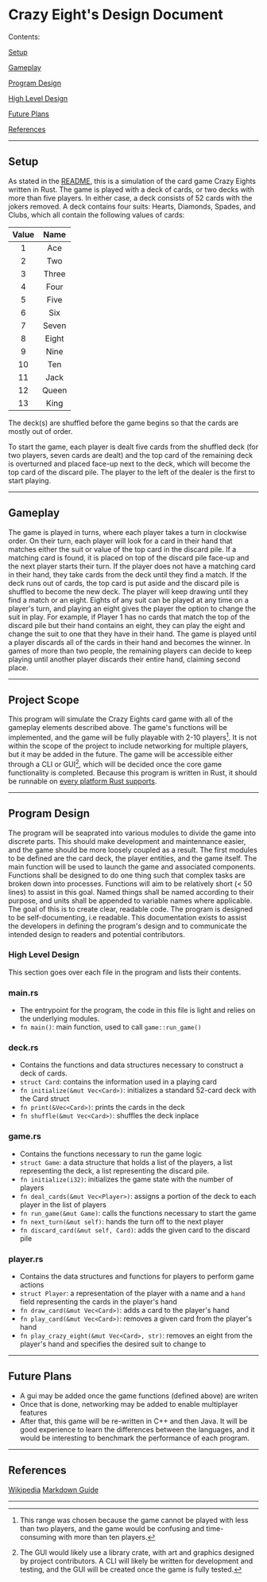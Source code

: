 # Crazy Eight's Design Document

Contents:

[Setup](#setup)

[Gameplay](#gameplay)

[Program Design](#program-design)

[High Level Design](#high-level-design)

[Future Plans](#future-plans)

[References](#references)

---

## Setup

As stated in the [README](../README.md "README"), this is a simulation of the card game Crazy Eights written in Rust. The game is played with a deck of cards, or two decks with more than five players. In either case, a deck consists of 52 cards with the jokers removed. A deck contains four suits: Hearts, Diamonds, Spades, and Clubs, which all contain the following values of cards:

| Value | Name |
| :---: | :---: |
|   1   |  Ace  |
|   2   |  Two  |
|   3   | Three |
|   4   | Four |
|   5   | Five |
|   6   |  Six  |
|   7   | Seven |
|   8   | Eight |
|   9   | Nine |
|  10  |  Ten  |
|  11  | Jack |
|  12  | Queen |
|  13  | King |

The deck(s) are shuffled before the game begins so that the cards are mostly out of order.

To start the game, each player is dealt five cards from the shuffled deck (for two players, seven cards are dealt) and the top card of the remaining deck is overturned and placed face-up next to the deck, which will become the top card of the discard pile. The player to the left of the dealer is the first to start playing.

---

## Gameplay

The game is played in turns, where each player takes a turn in clockwise order.
On their turn, each player will look for a card in their hand that matches either the suit or value of the top card in the discard pile.
If a matching card is found, it is placed on top of the discard pile face-up and the next player starts their turn.
If the player does not have a matching card in their hand, they take cards from the deck until they find a match. If the deck runs out of cards, the top card is put aside and the discard pile is shuffled to become the new deck. The player will keep drawing until they find a match or an eight.
Eights of any suit can be played at any time on a player's turn, and playing an eight gives the player the option to change the suit in play. For example, if Player 1 has no cards that match the top of the discard pile but their hand contains an eight, they can play the eight and change the suit to one that they have in their hand.
The game is played until a player discards all of the cards in their hand and becomes the winner. In games of more than two people, the remaining players can decide to keep playing until another player discards their entire hand, claiming second place.

---

## Project Scope

This program will simulate the Crazy Eights card game with all of the gameplay elements described above. The game's functions will be implemented, and the game will be fully playable with 2-10 players[^1]. It is not within the scope of the project to include networking for multiple players, but it may be added in the future. The game will be accessible either through a CLI or GUI[^2], which will be decided once the core game functionality is completed. Because this program is written in Rust, it should be runnable on [every platform Rust supports][1]. 

---

## Program Design

The program will be seaprated into various modules to divide the game into discrete parts. This should make development and maintennance easier, and the game should be more loosely coupled as a result. The first modules to be defined are the card deck, the player entities, and the game itself. The main function will be used to launch the game and associated components.
Functions shall be designed to do one thing such that complex tasks are broken down into processes. Functions will aim to be relatively short (< 50 lines) to assist in this goal.
Named things shall be named according to their purpose, and units shall be appended to variable names where applicable. The goal of this is to create clear, readable code.
The program is designed to be self-documenting, i.e readable. This documentation exists to assist the developers in defining the program's design and to communicate the intended design to readers and potential contributors.

### High Level Design

This section goes over each file in the program and lists their contents. 

### main.rs
-   The entrypoint for the program, the code in this file is light and relies on the underlying modules. 
-   `fn main()`: main function, used to call `game::run_game()`

### deck.rs
-  Contains the functions and data structures necessary to construct a deck of cards. 
- `struct Card`: contains the information used in a playing card
- `fn initialize(&mut Vec<Card>)`: initializes a standard 52-card deck with the Card struct
- `fn print(&Vec<Card>)`: prints the cards in the deck
- `fn shuffle(&mut Vec<Card>)`: shuffles the deck inplace

### game.rs
- Contains the functions necessary to run the game logic
- `struct Game`: a data structure that holds a list of the players, a list representing the deck, a list representing the discard pile.
- `fn initialize(i32)`: initializes the game state with the number of players
- `fn deal_cards(&mut Vec<Player>)`: assigns a portion of the deck to each player in the list of players
- `fn run_game(&mut Game)`: calls the functions necessary to start the game
- `fn next_turn(&mut self)`: hands the turn off to the next player
- `fn discard_card(&mut self, Card)`: adds the given card to the discard pile

### player.rs
- Contains the data structures and functions for players to perform game actions
- `struct Player`: a representation of the player with a name and a `hand` field representing the cards in the player's hand
- `fn draw_card(&mut Vec<Card>)`: adds a card to the player's hand
- `fn play_card(&mut Vec<Card>)`: removes a given card from the player's hand
- `fn play_crazy_eight(&mut Vec<Card>, str)`: removes an eight from the player's hand and specifies the desired suit to change to
---

## Future Plans

- A gui may be added once the game functions (defined above) are writen
- Once that is done, networking may be added to enable multiplayer features
- After that, this game will be re-written in C++ and then Java. It will be good experience to learn the differences between the languages, and it would be interesting to benchmark the performance of each program.
---

## References

[Wikipedia](https://en.wikipedia.org/wiki/Crazy_Eights "Wikipedia")
[Markdown Guide](https://www.markdownguide.org/extended-syntax/ "Markdown Guide")

---

[^1]: This range was chosen because the game cannot be played with less than two players, and the game would be confusing and time-consuming with more than ten players.

[^2]: The GUI would likely use a library crate, with art and graphics designed by project contributors. A CLI will likely be written for development and testing, and the GUI will be created once the game is fully tested. 

[1]: https://doc.rust-lang.org/nightly/rustc/platform-support.html
